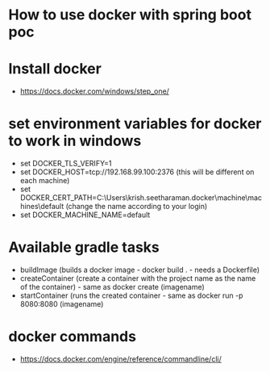 # How to use docker with spring boot poc

# Install docker 
- https://docs.docker.com/windows/step_one/

# set environment variables for docker to work in windows

- set DOCKER_TLS_VERIFY=1
- set DOCKER_HOST=tcp://192.168.99.100:2376 (this will be different on each machine)
- set DOCKER_CERT_PATH=C:\Users\krish.seetharaman\.docker\machine\machines\default (change the name according to your login)
- set DOCKER_MACHINE_NAME=default

# Available gradle tasks
- buildImage (builds a docker image - docker build . - needs a Dockerfile)
- createContainer (create a container with the project name as the name of the container) - same as docker create (imagename)
- startContainer (runs the created container - same as docker run -p 8080:8080 (imagename)

# docker commands
- https://docs.docker.com/engine/reference/commandline/cli/ 
